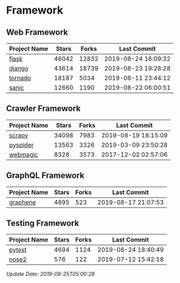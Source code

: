 # Framework

## Web Framework

| Project Name | Stars | Forks | Last Commit |
| ------------ | ----- | ----- | ----------- |
| [flask](https://github.com/pallets/flask) | 46042 | 12832 | 2019-08-24 16:09:32 |
| [django](https://github.com/django/django) | 43614 | 18739 | 2019-08-23 19:28:28 |
| [tornado](https://github.com/tornadoweb/tornado) | 18187 | 5034 | 2019-08-11 23:44:12 |
| [sanic](https://github.com/huge-success/sanic) | 12660 | 1190 | 2019-08-22 06:00:51 |

## Crawler Framework

| Project Name | Stars | Forks | Last Commit |
| ------------ | ----- | ----- | ----------- |
| [scrapy](https://github.com/scrapy/scrapy) | 34098 | 7983 | 2019-08-19 18:15:09 |
| [pyspider](https://github.com/binux/pyspider) | 13563 | 3326 | 2019-03-09 23:50:28 |
| [webmagic](https://github.com/code4craft/webmagic) | 8328 | 3573 | 2017-12-02 02:57:06 |

## GraphQL Framework

| Project Name | Stars | Forks | Last Commit |
| ------------ | ----- | ----- | ----------- |
| [graphene](https://github.com/graphql-python/graphene) | 4895 | 523 | 2019-08-17 21:07:53 |

## Testing Framework

| Project Name | Stars | Forks | Last Commit |
| ------------ | ----- | ----- | ----------- |
| [pytest](https://github.com/pytest-dev/pytest) | 4694 | 1124 | 2019-08-24 18:40:49 |
| [nose2](https://github.com/nose-devs/nose2) | 576 | 122 | 2019-07-12 15:42:18 |

*Update Date: 2019-08-25T05:00:28*